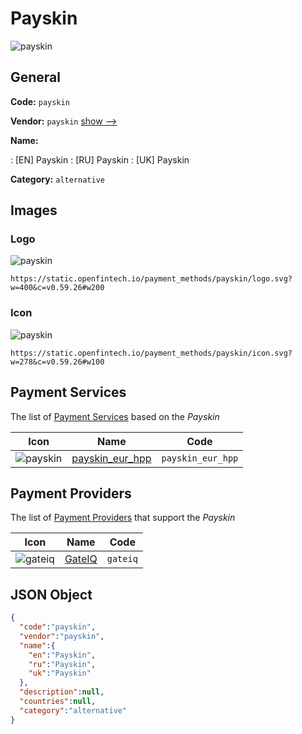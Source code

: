 
# Payskin 
![payskin](https://static.openfintech.io/payment_methods/payskin/logo.svg?w=400&c=v0.59.26#w200)  

## General 
**Code:** `payskin` 
 
**Vendor:** `payskin` [show -->](/vendors/payskin/) 
 
**Name:** 
 
:	[EN] Payskin 
:	[RU] Payskin 
:	[UK] Payskin 
 
**Category:** `alternative` 
 

## Images 

### Logo 
![payskin](https://static.openfintech.io/payment_methods/payskin/logo.svg?w=400&c=v0.59.26#w200)  

```
https://static.openfintech.io/payment_methods/payskin/logo.svg?w=400&c=v0.59.26#w200
```  

### Icon 
![payskin](https://static.openfintech.io/payment_methods/payskin/icon.svg?w=278&c=v0.59.26#w100)  

```
https://static.openfintech.io/payment_methods/payskin/icon.svg?w=278&c=v0.59.26#w100
```  

## Payment Services 
 
The list of [Payment Services](/payment-services/) based on the _Payskin_ 

|Icon|Name|Code| 
|:---:|:---:|:---:| 
|![payskin](https://static.openfintech.io/payment_methods/payskin/icon.svg?w=278&c=v0.59.26#w100) |[payskin_eur_hpp](/payment-services/payskin_eur_hpp/)|`payskin_eur_hpp`| 
 

## Payment Providers 
 
The list of [Payment Providers](/payment-providers/) that support the _Payskin_ 

|Icon|Name|Code| 
|:---:|:---:|:---:| 
|![gateiq](https://static.openfintech.io/payment_providers/gateiq/icon.svg?w=278&c=v0.59.26#w100) |[GateIQ](/payment-providers/gateiq/)|`gateiq`| 
 

## JSON Object 

```json
{
  "code":"payskin",
  "vendor":"payskin",
  "name":{
    "en":"Payskin",
    "ru":"Payskin",
    "uk":"Payskin"
  },
  "description":null,
  "countries":null,
  "category":"alternative"
}
```  
